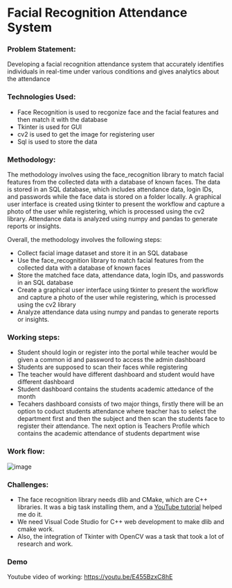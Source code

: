 # Facial Recognition Attendance System

### Problem Statement:
Developing a facial recognition attendance system that accurately identifies individuals in real-time under various conditions and gives analytics about the attendance

### Technologies Used:
- Face Recognition is used to recgonize face and the facial features and then match it with the database
- Tkinter is used for GUI
- cv2 is used to get the image for registering user
- Sql is used to store the data

### Methodology:
The methodology involves using the face_recognition library to match facial features from the collected data with a database of known faces. The data is stored in an SQL database, which includes attendance data, login IDs, and passwords while the face data is stored on a folder locally. A graphical user interface is created using tkinter to present the workflow and capture a photo of the user while registering, which is processed using the cv2 library. Attendance data is analyzed using numpy and pandas to generate reports or insights.

Overall, the methodology involves the following steps:

- Collect facial image dataset and store it in an SQL database
- Use the face_recognition library to match facial features from the collected data with a database of known faces
- Store the matched face data, attendance data, login IDs, and passwords in an SQL database
- Create a graphical user interface using tkinter to present the workflow and capture a photo of the user while registering, which is processed using the cv2 library
- Analyze attendance data using numpy and pandas to generate reports or insights.

### Working steps:
- Student should login or register into the portal while teacher would be given a common id and password to access the admin dashboard
- Students are supposed to scan their faces while registering 
- The teacher would have different dashboard and student would have different dashboard
- Student dashboard contains the students academic attedance of the month
- Tecahers dashboard consists of two major things, firstly there will be an option to coduct students attendance where teacher has to select the department first and then the subject and then scan the students face to register their attendance. The next option is Teachers Profile which contains the academic attendance of students department wise

### Work flow:
![image](https://user-images.githubusercontent.com/102586176/234610296-133dcbc9-13ae-4f95-9d87-5d7d6655b598.png)


### Challenges:
- The face recognition library needs dlib and CMake, which are C++ libraries. It was a big task installing them, and a [YouTube tutorial](https://youtu.be/eaEndTeUiSU) helped me do it.
- We need Visual Code Studio for C++ web development to make dlib and cmake work.
- Also, the integration of Tkinter with OpenCV was a task that took a lot of research and work.

### Demo
Youtube video of working: https://youtu.be/E455BzxC8hE
